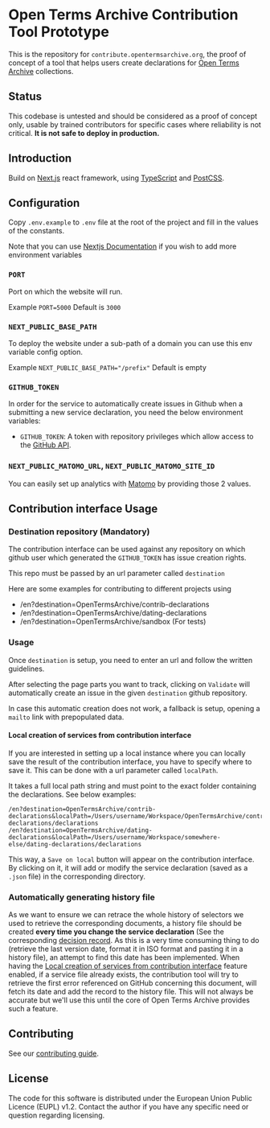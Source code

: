 # Open Terms Archive Contribution Tool Prototype

This is the repository for `contribute.opentermsarchive.org`, the proof of concept of a tool that helps users create declarations for [Open Terms Archive](https://opentermsarchive.org) collections.

## Status

This codebase is untested and should be considered as a proof of concept only, usable by trained contributors for specific cases where reliability is not critical. **It is not safe to deploy in production.**

## Introduction

Build on [Next.js](https://nextjs.org) react framework, using [TypeScript](https://www.typescriptlang.org/) and [PostCSS](https://postcss.org/).

## Configuration

Copy `.env.example` to `.env` file at the root of the project and fill in the values of the constants.

Note that you can use [Nextjs Documentation](https://nextjs.org/docs/basic-features/environment-variables#loading-environment-variables) if you wish to add more environment variables

### `PORT`

Port on which the website will run.

Example `PORT=5000`
Default is `3000`

### `NEXT_PUBLIC_BASE_PATH`

To deploy the website under a sub-path of a domain you can use this env variable config option.

Example `NEXT_PUBLIC_BASE_PATH="/prefix"`
Default is empty

### `GITHUB_TOKEN`

In order for the service to automatically create issues in Github when a submitting a new service declaration, you need the below environment variables:

- `GITHUB_TOKEN`: A token with repository privileges which allow access to the [GitHub API](https://github.com/settings/tokens).

### `NEXT_PUBLIC_MATOMO_URL`, `NEXT_PUBLIC_MATOMO_SITE_ID`

You can easily set up analytics with [Matomo](https://matomo.org/) by providing those 2 values.

## Contribution interface Usage

### Destination repository (Mandatory)

The contribution interface can be used against any repository on which github user which generated the `GITHUB_TOKEN` has issue creation rights.

This repo must be passed by an url parameter called `destination`

Here are some examples for contributing to different projects using

- /en?destination=OpenTermsArchive/contrib-declarations
- /en?destination=OpenTermsArchive/dating-declarations
- /en?destination=OpenTermsArchive/sandbox (For tests)

### Usage

Once `destination` is setup, you need to enter an url and follow the written guidelines.

After selecting the page parts you want to track, clicking on `Validate` will automatically create an issue in the given `destination` github repository.

In case this automatic creation does not work, a fallback is setup, opening a `mailto` link with prepopulated data.

#### Local creation of services from contribution interface

If you are interested in setting up a local instance where you can locally save the result of the contribution interface, you have to specify where to save it.
This can be done with a url parameter called `localPath`.

It takes a full local path string and must point to the exact folder containing the declarations.
See below examples:

```
/en?destination=OpenTermsArchive/contrib-declarations&localPath=/Users/username/Workspace/OpenTermsArchive/contrib-declarations/declarations
/en?destination=OpenTermsArchive/dating-declarations&localPath=/Users/username/Workspace/somewhere-else/dating-declarations/declarations
```

This way, a `Save on local` button will appear on the contribution interface. By clicking on it, it will add or modify the service declaration (saved as a `.json` file) in the corresponding directory.

### Automatically generating history file

As we want to ensure we can retrace the whole history of selectors we used to retrieve the corresponding documents, a history file should be created **every time you change the service declaration** (See the corresponding [decision record](./decision-record/0002-service-history.md).
As this is a very time consuming thing to do (retrieve the last version date, format it in ISO format and pasting it in a history file), an attempt to find this date has been implemented.
When having the [Local creation of services from contribution interface](#local-creation-of-services-from-contribution-interface) feature enabled, if a service file already exists, the contribution tool will try to retrieve the first error referenced on GitHub concerning this document, will fetch its date and add the record to the history file.
This will not always be accurate but we'll use this until the core of Open Terms Archive provides such a feature.

## Contributing

See our [contributing guide](CONTRIBUTING.md).

## License

The code for this software is distributed under the European Union Public Licence (EUPL) v1.2.
Contact the author if you have any specific need or question regarding licensing.
